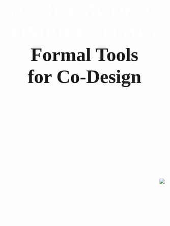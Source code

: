 
<h1 id='booktitle' nonumber notoc style='margin-top: -3em'>
    <!-- PyMCDP user manual -->
    <!-- The MCDPL co-design modeling language
    and its interactive co-design environment -->
    <!-- A Practical Approach to Co-Design -->
    <!-- Practical Tools for Co-Design -->
    <!-- Formal Tools for Systems Co-Design -->
    <span style='color:white;'>@@{PYMCDP_COMPILE_TIME}</span>
    <br/>Formal Tools <br/>for <f>Co</f>-<r>Design</r>
</h1>

<div id='author'>
    <p>Andrea Censi</p>
    <!-- <p><a href="http://censi.mit.edu">Andrea Censi</a>

    </p> -->
</div>

<p id='logop'>
    <img src='logo.png'/>
</p>

<div class='abstract'>
</div>

<pre id='build_stats'>
    Compiled: @@{PYMCDP_COMPILE_TIME} at @@{PYMCDP_COMPILE_DATE}
    Version @@{PYMCDP_VERSION}.
    <!-- Manual compiled from branch COMPILE_BRANCH on COMPILE_DATE. -->
</pre>

<div id='affiliation'> The author is with the Laboratory of Information and
    Decision Systems at the Massachusetts Institute of Technology; with ETH Zurich;
    with nuTonomy, inc.; and with Duckietown Engineering.
</div>


<div style='page-break-before: always'/>

#### Alternative versions for this book

This book is available in several versions:

<ul>
        <li id='version-v_manual_blurb'>
        In print, either hardcover version or softcover version.
    </li>
    <li id='version-v_manual_ipad'>
        PDF, optimized for screen readers.
    </li>
    <li id='version-v_manual_screen'>
        HTML, for viewing on a computers. Includes links to
        interactive demonstrations (diagrams can be edited in PyMCDPWeb).
    </li>
</ul>




<!-- ## License information
The code is available under the GPL license. -->


<img id='license' src="by-nc-sa.svg"/>

The book is available under the Creative Commons Attribution NonCommercial ShareAlike
(CC BY-NC-SA) license.

<style type='text/css'>
#license {
    float: right;
}
    blockquote#firstquote  p:first-child,
    blockquote#secondquote p:first-child {
        font-style: italic;
    }
    blockquote#firstquote p:not(:first-child) {
        font-size: smaller;
    }
</style>




<h1 notoc nonumber id='toc-heading'>Table of contents</h1>

<!-- place toc here -->
<div id='toc'></div>

<!-- <h2 id='symbols-heading'>Table of important symbols</h2> -->


    Render params: @@{RENDER_PARAMS}


<style>
    #booktitle, #author {
        font-family: Cambria;
    }
    #booktitle {
        text-align: center; font-size: 45pt !important;
        margin-top: 1em !important;
    }
    #author {
        text-align: center;
        margin-top: 5em;

         a {
        text-decoration: none;
        color: darkblue;
        font-size: 14pt;
        }
    }

    #author, #affiliation {
        color: white;
        margin: 0; padding: 0;
        margin-top: -2em;

    }
    @media print {
        #affiliation {
            float: footnote;
            font-size: smaller;
            text-align: justify;
        }
        #affiliation::footnote-call { display: none;  content: none; }
        #affiliation::footnote-marker { display: none; content: none;  }
    }
    @media screen {
        #affiliation {
            text-align: justify;
            font-size: smaller;
            margin-top: 6em;
        }
    }
    #build_stats {
        margin-top: 4em;
        font-size: smaller;
        font-style: italic;
    }
    #booktitle {
        font-size: 20pt;
        margin-top: 3em;
        font-family: "Berkshire", serif;
    }
    #toc-heading {
        page-break-before: always;
    }
    /*#symbols-heading {
        page-break-before: always;
    }*/
    .abstract {
        padding-left: 3em;
        padding-right: 3em;
    }
    #logop {
        text-align: center;
    }
    #logop  img {
        width: 40%;

        margin-top: 5em;
        margin-bottom: 5em;
    }

    ul.toc { font-size: smaller; }
    ul.toc, ul.toc ul { list-style-type: none; }

</style>

